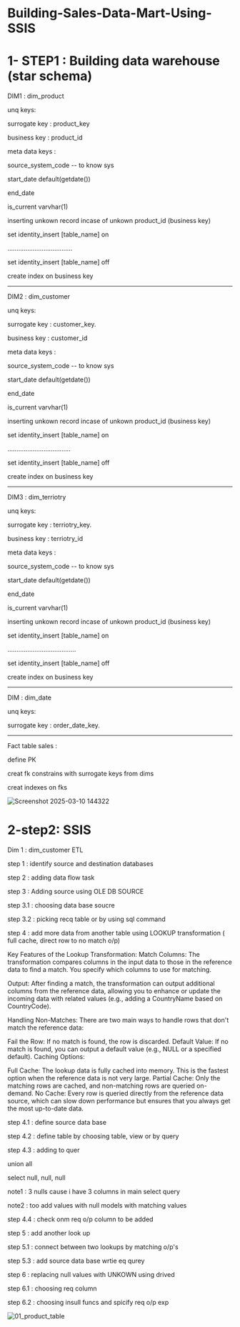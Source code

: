 # Building-Sales-Data-Mart-Using-SSIS

# 1- STEP1 : Building data warehouse (star schema)

DIM1 : dim_product


unq keys:

surrogate key : product_key 

business key : product_id

meta data keys :

source_system_code -- to know sys

start_date default(getdate())

end_date

is_current varvhar(1)

inserting unkown record incase of unkown product_id (business key)

set identity_insert [table_name] on

....................................

set identity_insert [table_name] off

create index on business key

-----------------------------------

DIM2 : dim_customer


unq keys:

surrogate key : customer_key.

business key : customer_id

meta data keys :

source_system_code -- to know sys

start_date default(getdate())

end_date

is_current varvhar(1)

inserting unkown record incase of unkown product_id (business key)

set identity_insert [table_name] on

...................................

set identity_insert [table_name] off

create index on business key

-----------------------------------

DIM3 : dim_terriotry


unq keys:

surrogate key : terriotry_key.

business key : terriotry_id

meta data keys :

source_system_code -- to know sys

start_date default(getdate())

end_date

is_current varvhar(1)

inserting unkown record incase of unkown product_id (business key)

set identity_insert [table_name] on

......................................

set identity_insert [table_name] off

create index on business key

-----------------------------------

DIM : dim_date


unq keys:

surrogate key : order_date_key.

-----------------------------------

Fact table sales : 

define PK

creat fk constrains with surrogate keys from dims

creat indexes on fks 

![Screenshot 2025-03-10 144322](https://github.com/user-attachments/assets/e0248011-b1c2-494a-b9ea-e53b59fecd64)


# 2-step2: SSIS


Dim 1 : dim_customer ETL

step 1 : identify source and destination databases

step 2 : adding data flow task 

step 3 : Adding source using OLE DB SOURCE

step 3.1 : choosing data base soucre

step 3.2 : picking recq table or by using sql command

step 4 : add more data from another table using LOOKUP transformation ( full cache, direct row to no match o/p)

Key Features of the Lookup Transformation:
Match Columns: The transformation compares columns in the input data to those in the reference data to find a match. You specify which columns to use for matching.

Output: After finding a match, the transformation can output additional columns from the reference data, allowing you to enhance or update the incoming data with related values (e.g., adding a CountryName based on CountryCode).

Handling Non-Matches: There are two main ways to handle rows that don't match the reference data:

Fail the Row: If no match is found, the row is discarded.
Default Value: If no match is found, you can output a default value (e.g., NULL or a specified default).
Caching Options:

Full Cache: The lookup data is fully cached into memory. This is the fastest option when the reference data is not very large.
Partial Cache: Only the matching rows are cached, and non-matching rows are queried on-demand.
No Cache: Every row is queried directly from the reference data source, which can slow down performance but ensures that you always get the most up-to-date data.

step 4.1 : define source data base

step 4.2 : define table by choosing table, view or by query

step 4.3 : adding to quer

union all

select null, null, null 

note1 : 3 nulls cause i have 3 columns in main select query

note2 : too add values with null models with matching values

step 4.4 : check onm req o/p column to be added

step 5 : add another look up 

step 5.1 : connect between two lookups by matching o/p's

step 5.3 : add source data base wrtie eq qurey

step 6 : replacing null values with UNKOWN using drived 

step 6.1 : choosing req column 

step 6.2 : choosing insull funcs and spicify req o/p exp

![01_product_table](https://github.com/user-attachments/assets/dfc44761-cf6d-42f9-a33d-049b159aceb8)





















